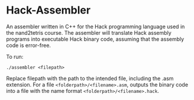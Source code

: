 # Hack-Assembler

An assembler written in C++ for the Hack programming language used in the nand2tetris course.
The assembler will translate Hack assembly programs into executable Hack binary code, assuming
that the assembly code is error-free.

To run:
```
./assembler <filepath>
```
Replace filepath with the path to the intended file, including the .asm extension. For a file
`<folderpath>/<filename>.asm`, outputs the binary code into a file with the name format
`<folderpath>/<filename>.hack`.